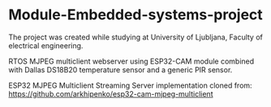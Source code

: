 # Module-Embedded-systems-project

The project was created while studying at University of Ljubljana, Faculty of electrical engineering.

RTOS MJPEG multiclient webserver using ESP32-CAM module combined with Dallas DS18B20 temperature sensor and a generic PIR sensor.

ESP32 MJPEG Multiclient Streaming Server implementation cloned from: https://github.com/arkhipenko/esp32-cam-mjpeg-multiclient
